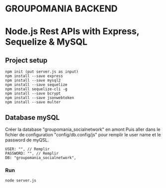# GROUPOMANIA BACKEND
# Node.js Rest APIs with Express, Sequelize & MySQL


## Project setup
```
npm init (put server.js as input)
npm install --save express
npm install --save mysql2
npm install --save sequelize
npm install sequelize-cli -g
npm install --save bcrypt
npm install --save jsonwebtoken
npm install --save multer

```
## Database mySQL
Créer la database "groupomania_socialnetwork" en amont
Puis aller dans le fichier de configuration "config/db.config/js" pour remplir le user name et le password de myQSL.
```
USER: "", // Remplir
PASSWORD: "", // Remplir
DB: "groupomania_socialnetwork",
```

### Run
```
node server.js
```
